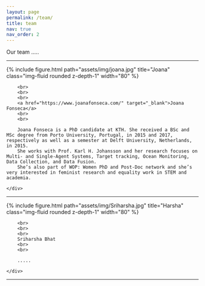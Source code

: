 ```yaml
---
layout: page
permalink: /team/
title: team
nav: true
nav_order: 2
---
```


Our team .....

-----------------------------------------------------------------------

<div class="row justify-content-sm-center">
    <div class="col-sm-4 mt-3 mt-md-0">
        {% include figure.html path="assets/img/joana.jpg" title="Joana" class="img-fluid rounded z-depth-1" width="80" %}
    </div>
    <div class="col-sm-6 mt-3 mt-md-0">

        <br>
        <br>
        <br>
        <a href="https://www.joanafonseca.com/" target="_blank">Joana Fonseca</a>
        <br>
        <br>

        Joana Fonseca is a PhD candidate at KTH. She received a BSc and MSc degree from Porto University, Portugal, in 2015 and 2017, respectively as well as a semester at Delft University, Netherlands, in 2015. 
        She works with Prof. Karl H. Johansson and her research focuses on Multi- and Single-Agent Systems, Target tracking, Ocean Monitoring, Data Collection, and Data Fusion. 
        She’s also part of WOP: Women PhD and Post-Doc network and she’s very interested in feminist research and equality work in STEM and academia.

    </div>
</div>

-----------------------------------------------------------------------

<div class="row justify-content-sm-center">
    <div class="col-sm-4 mt-3 mt-md-0">
        {% include figure.html path="assets/img/Sriharsha.jpg" title="Harsha" class="img-fluid rounded z-depth-1" width="80" %}
    </div>
    <div class="col-sm-6 mt-3 mt-md-0">

        <br>
        <br>
        <br>
        Sriharsha Bhat
        <br>
        <br>

        .....

    </div>
</div>

-------------------------------------------------
